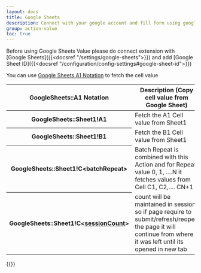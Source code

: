 ```yaml
---
layout: docs
title: Google Sheets
description: Connect with your google account and fill form using google sheets data directly in iterative manner.
group: action-value
toc: true
---
```


Before using Google Sheets Value please do connect extension with [Google Sheets]({{<docsref "/settings/google-sheets">}}) and add [Google Sheet ID]({{<docsref "/configuration/config-settings#google-sheet-id">}})

You can use [Google Sheets A1 Notation](https://developers.google.com/sheets/api/guides/concepts#:~:text=The%20Google%20Sheets%20API%20is,Update%20spreadsheet%20formatting) to fetch the cell value



<table class="table">
  <thead>
    <tr>
      <th scope="col"  width="210px">GoogleSheets::A1 Notation</th>
      <th scope="col">Description (Copy cell value from Google Sheet)</th>
    </tr>
  </thead>
  <tbody>
    <tr>
      <th scope="row">GoogleSheets::Sheet1!A1</th>
      <td>
        Fetch the A1 Cell value from Sheet1
      </td>
    </tr>
    <tr>
      <th scope="row">GoogleSheets::Sheet1!B1</th>
      <td>
        Fetch the B1 Cell value from Sheet1
      </td>
    </tr>
    <tr>
      <th scope="row">GoogleSheets::Sheet1!C&lt;batchRepeat&gt;</th>
      <td>
        Batch Repeat is combined with this Action and for Repeat value 0, 1, ....N it fetches values from Cell C1, C2,.... CN+1
      </td>
    </tr>
    <tr>
      <th scope="row">GoogleSheets::Sheet1!C&lt;<a href='{{<docsref "/session/overview">}}'>sessionCount</a>&gt;</th>
      <td>
        count will be maintained in session so if page require to submit/refresh/reopen the page it will continue from where it was left until its opened in new tab
      </td>
    </tr>
  </tbody>
</table>

{{<partial subscribe-callout.md>}}
